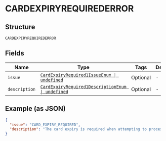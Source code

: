 
# CARDEXPIRYREQUIREDERROR

## Structure

`CARDEXPIRYREQUIREDERROR`

## Fields

| Name | Type | Tags | Description |
|  --- | --- | --- | --- |
| `issue` | [`CardExpiryRequired1IssueEnum \| undefined`](../../doc/models/card-expiry-required-1-issue-enum.md) | Optional | - |
| `description` | [`CardExpiryRequired1DescriptionEnum \| undefined`](../../doc/models/card-expiry-required-1-description-enum.md) | Optional | - |

## Example (as JSON)

```json
{
  "issue": "CARD_EXPIRY_REQUIRED",
  "description": "The card expiry is required when attempting to process payment with card."
}
```

